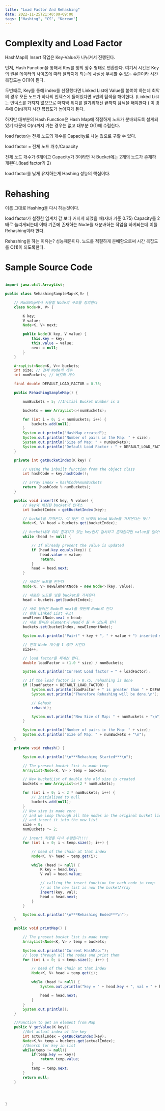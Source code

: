```yaml
---
title: "Load Factor And Rehashing"
date: 2022-11-25T21:40:00+09:00
tags: ["Hashing", "CS", "Korean"]
---
```


# **Complexity and Load Factor**

HashMap의 Insert 작업은 Key-Value가 나눠져서 진행된다. 

먼저, Hash Function을 통해서 Key를 양의 정수 형태로 변환한다. 여기서 시간은 Key의 원본 데이터의 사이즈에 따라 달라지게 되는데 사실상 무시할 수 있는 수준이라 시간 복잡도는 O(1)이 된다.

두번째로, Key를 통해 index를 선정했다면 Linked List에 Value를 붙여야 하는데 최악의 경우 모든 노드가 하나의 인덱스에 들어있다면 n번의 탐색을 해야한다. (Linked List는 인덱스를 가지지 않으므로 마지막 위치를 알기위해선 끝까지 탐색을 해야한다.) 이 경우에 O(n)까지 시간 복잡도가 높아지게 된다. 

하지만 대부분의 Hash Function은 Hash Map에 적절하게 노드가 분배되도록 설계되었기 때문에 O(n)까지 가는 경우는 없고 대부분 O(1)에 수렴한다. 

load factor는 전체 노드의 개수를 Capacity로 나눈 값으로 구할 수 있다.

load factor = 전체 노드 개수/Capacity

전체 노드 개수가 6개이고 Capacity가 3이라면 각 Bucket에는 2개의 노드가 존재하게된다.(load factor가 2)

load factor를 낮게 유지하는게 Hashing 성능의 핵심이다. 

# Rehashing

이름 그대로 Hashing을 다시 하는것이다.

load factor가 설정한 임계치 값 보다 커지게 되었을 때(자바 기준 0.75) Capacity를 2배로 늘리게되는데 이때 기존에 존재하는 Node를 재분배하는 작업을 하게되는데 이를 Rehashing이라 한다.

Rehashing을 하는 이유는? 성능때문이다. 노드를 적절하게 분배함으로써 시간 복잡도를 O(1)이 되도록한다.

# Sample Source Code

```java

import java.util.ArrayList;

public class RehashingSampleMap<K,V> {

    // HashMap에서 사용할 Node의 구조를 정의한다
    class Node<K, V> {

        K key;
        V value;
        Node<K, V> next;

        public Node(K key, V value) {
            this.key = key;
            this.value = value;
            next = null;
        }
    }

    ArrayList<Node<K, V>> buckets;
    int size; // 전체 Node의 개수
    int numBuckets; // 버킷의 개수

    final double DEFAULT_LOAD_FACTOR = 0.75;

    public RehashingSampleMap() {

        numBuckets = 5; //Initial Bucket Number is 5

        buckets = new ArrayList<>(numBuckets);

        for (int i = 0; i < numBuckets; i++) {
            buckets.add(null);
        }
        System.out.println("HashMap created");
        System.out.println("Number of pairs in the Map: " + size);
        System.out.println("Size of Map: " + numBuckets);
        System.out.println("Default Load Factor : " + DEFAULT_LOAD_FACTOR + "\n");
    }

    private int getBucketIndex(K key) {

        // Using the inbuilt function from the object class
        int hashCode = key.hashCode();

        // array index = hashCode%numBuckets
        return (hashCode % numBuckets);
    }

    public void insert(K key, V value) {
        // key와 매칭된 bucket의 인덱스
        int bucketIndex = getBucketIndex(key);

        // bucket을 가져온다. 이 뜻은 각 버켓의 Head Node를 가져온다는 뜻!!
        Node<K, V> head = buckets.get(bucketIndex);

        // bucket내에 이미 존재하고 있는 key인지 검사하고 존재한다면 value를 덮어쓰기 하고 종료
        while (head != null) {

            // If already present the value is updated
            if (head.key.equals(key)) {
                head.value = value;
                return;
            }
            head = head.next;
        }

        // 새로운 노드를 만든다
        Node<K, V> newElementNode = new Node<>(key, value);

        // 새로운 노드를 넣을 bucket을 가져온다
        head = buckets.get(bucketIndex);

        // 새로 들어온 Node의 next를 첫번째 Node로 한다
        // 원형 Linked List 구조!
        newElementNode.next = head;
        // 새로 들어온 element가 Head가 될 수 있도록 한다
        buckets.set(bucketIndex, newElementNode);

        System.out.println("Pair(" + key + ", " + value + ") inserted successfully.\n");

        // 전체 Node 개수를 1 증가 시킨다
        size++;

        // load factor를 재계산 한다.
        double loadFactor = (1.0 * size) / numBuckets;

        System.out.println("Current Load factor = " + loadFactor);

        // If the load factor is > 0.75, rehashing is done
        if (loadFactor > DEFAULT_LOAD_FACTOR) {
            System.out.println(loadFactor + " is greater than " + DEFAULT_LOAD_FACTOR);
            System.out.println("Therefore Rehashing will be done.\n");

            // Rehash
            rehash();

            System.out.println("New Size of Map: " + numBuckets + "\n");
        }

        System.out.println("Number of pairs in the Map: " + size);
        System.out.println("Size of Map: " + numBuckets + "\n");
    }

    private void rehash() {

        System.out.println("\n***Rehashing Started***\n");

        // The present bucket list is made temp
        ArrayList<Node<K, V> > temp = buckets;

        // New bucketList of double the old size is created
        buckets = new ArrayList<>(2 * numBuckets);

        for (int i = 0; i < 2 * numBuckets; i++) {
            // Initialised to null
            buckets.add(null);
        }
        // Now size is made zero
        // and we loop through all the nodes in the original bucket list(temp)
        // and insert it into the new list
        size = 0;
        numBuckets *= 2;

        // insert 작업을 다시 수행한다!!!!
        for (int i = 0; i < temp.size(); i++) {

            // head of the chain at that index
            Node<K, V> head = temp.get(i);

            while (head != null) {
                K key = head.key;
                V val = head.value;

                // calling the insert function for each node in temp
                // as the new list is now the bucketArray
                insert(key, val);
                head = head.next;
            }
        }

        System.out.println("\n***Rehashing Ended***\n");
    }

    public void printMap() {

        // The present bucket list is made temp
        ArrayList<Node<K, V> > temp = buckets;

        System.out.println("Current HashMap:");
        // loop through all the nodes and print them
        for (int i = 0; i < temp.size(); i++) {

            // head of the chain at that index
            Node<K, V> head = temp.get(i);

            while (head != null) {
                System.out.println("key = " + head.key + ", val = " + head.value);

                head = head.next;
            }
        }
        System.out.println();
    }

    //Function to get an element from Map
    public V getValue(K key){
        //Get actual index of the key
        int actualIndex = getBucketIndex(key);
        Node<K,V> temp = buckets.get(actualIndex);
        //Search for key in list
        while(temp != null){
            if(temp.key == key){
                return temp.value;
            }
            temp = temp.next;
        }
        return null;
    }




}


```